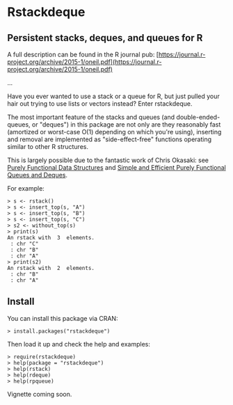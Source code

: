 Rstackdeque
========================================================

Persistent stacks, deques, and queues for R
---------------------------------------------

A full description can be found in the R journal pub: [https://journal.r-project.org/archive/2015-1/oneil.pdf](https://journal.r-project.org/archive/2015-1/oneil.pdf)

...

Have you ever wanted to use a stack or a queue for R, but just pulled your hair out
trying to use lists or vectors instead? Enter rstackdeque.

The most important feature of the stacks and queues (and double-ended-queues, or 
"deques") in this package are not only are they reasonably fast (amortized or 
worst-case O(1) depending on which you're using), inserting and removal are 
implemented as "side-effect-free" functions operating similar to other R 
structures. 

This is largely possible due to the fantastic work of
Chris Okasaki: see [Purely Functional Data Structures](http://www.amazon.com/Purely-Functional-Structures-Chris-Okasaki/dp/0521663504) 
and [Simple and Efficient Purely Functional Queues and Deques](http://www.westpoint.edu/eecs/SiteAssets/SitePages/Faculty%20Publication%20Documents/Okasaki/jfp95queue.pdf).

For example:

```
> s <- rstack()
> s <- insert_top(s, "A")
> s <- insert_top(s, "B")
> s <- insert_top(s, "C")
> s2 <- without_top(s)
> print(s)
An rstack with  3  elements. 
 : chr "C"
 : chr "B"
 : chr "A"
> print(s2)
An rstack with  2  elements. 
 : chr "B"
 : chr "A"
```

Install
---------

You can install this package via CRAN:

```
> install.packages("rstackdeque") 
```

Then load it up and check the help and examples:

```
> require(rstackdeque)
> help(package = "rstackdeque")
> help(rstack)
> help(rdeque)
> help(rpqueue)
```

Vignette coming soon.
